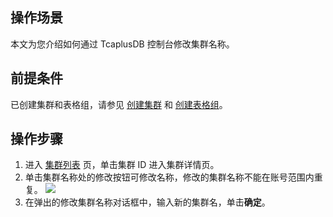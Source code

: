 ## 操作场景 
本文为您介绍如何通过 TcaplusDB 控制台修改集群名称。

## 前提条件
已创建集群和表格组，请参见 [创建集群](https://cloud.tencent.com/document/product/596/38807) 和 [创建表格组](https://cloud.tencent.com/document/product/596/38809)。

## 操作步骤
1. 进入 [集群列表](https://console.cloud.tencent.com/tcaplusdb/app) 页，单击集群 ID 进入集群详情页。
2. 单击集群名称处的修改按钮可修改名称，修改的集群名称不能在账号范围内重复。
![](https://qcloudimg.tencent-cloud.cn/raw/727071683222db49ab08d4bf804f50df.png)
3. 在弹出的修改集群名称对话框中，输入新的集群名，单击**确定**。

